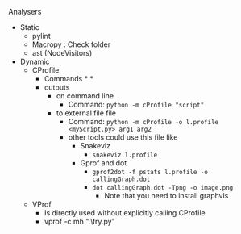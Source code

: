 Analysers
* Static
    * pylint
    * Macropy : Check folder
    * ast (NodeVisitors)
* Dynamic
    * CProfile
        * Commands
            * 
            * 
        * outputs
            * on command line
                * Command: `python -m cProfile "script"`
            * to external file file
                * Command: `python -m cProfile -o l.profile <myScript.py> arg1 arg2`
                * other tools could use this file like
                    * Snakeviz
                        * `snakeviz l.profile`
                    * Gprof and dot
                        * `gprof2dot -f pstats l.profile -o callingGraph.dot`
                        * `dot callingGraph.dot -Tpng -o image.png`
                            * Note that you need to install graphvis
    * VProf
        * Is directly used without explicitly calling CProfile
        * vprof -c mh ".\try.py" 